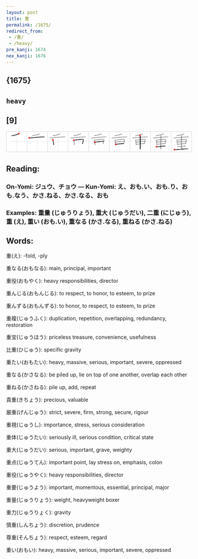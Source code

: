 ```yaml
---
layout: post
title: 重
permalink: /1675/
redirect_from:
 - /重/
 - /heavy/
pre_kanji: 1674
nex_kanji: 1676
---
```


## {1675}

## `heavy`

## [9]

<div class="stroke"><img src="../images/E9878D.png" /></div>

## Reading:

### On-Yomi: ジュウ、チョウ &mdash; Kun-Yomi: え、おも.い、おも.り、おも.なう、かさ.ねる、かさ.なる、おも

### Examples: 重量 (じゅうりょう), 重大 (じゅうだい), 二重 (にじゅう), 重 (え), 重い (おも.い), 重なる (かさ.なる), 重ねる (かさ.ねる)

## Words:

重(え): -fold, -ply

重なる(おもなる): main, principal, important

重役(おもやく): heavy responsibilities, director

重んじる(おもんじる): to respect, to honor, to esteem, to prize

重んずる(おもんずる): to honor, to respect, to esteem, to prize

重複(じゅうふく): duplication, repetition, overlapping, redundancy, restoration

重宝(じゅうほう): priceless treasure, convenience, usefulness

比重(ひじゅう): specific gravity

重たい(おもたい): heavy, massive, serious, important, severe, oppressed

重なる(かさなる): be piled up, lie on top of one another, overlap each other

重ねる(かさねる): pile up, add, repeat

貴重(きちょう): precious, valuable

厳重(げんじゅう): strict, severe, firm, strong, secure, rigour

重視(じゅうし): importance, stress, serious consideration

重体(じゅうたい): seriously ill, serious condition, critical state

重大(じゅうだい): serious, important, grave, weighty

重点(じゅうてん): important point, lay stress on, emphasis, colon

重役(じゅうやく): heavy responsibilities, director

重要(じゅうよう): important, momentous, essential, principal, major

重量(じゅうりょう): weight, heavyweight boxer

重力(じゅうりょく): gravity

慎重(しんちょう): discretion, prudence

尊重(そんちょう): respect, esteem, regard

重い(おもい): heavy, massive, serious, important, severe, oppressed
